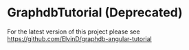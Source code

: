 # GraphdbTutorial (Deprecated)

For the latest version of this project please see https://github.com/ElvinD/graphdb-angular-tutorial
